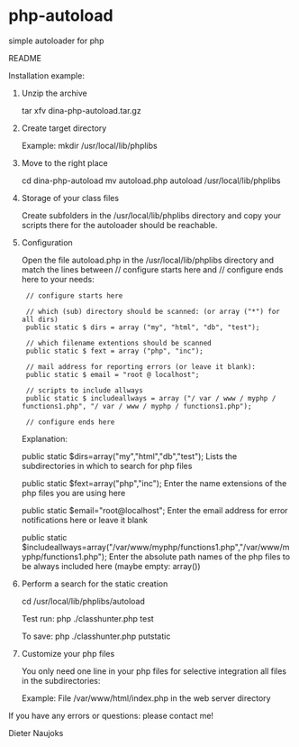 # php-autoload
simple autoloader for php

README

Installation example:


1. Unzip the archive

	tar xfv dina-php-autoload.tar.gz

2. Create target directory

	Example: mkdir /usr/local/lib/phplibs

3. Move to the right place

	cd dina-php-autoload
	mv autoload.php autoload /usr/local/lib/phplibs

4. Storage of your class files

	Create subfolders in the /usr/local/lib/phplibs directory
	and copy your scripts there for the autoloader should be reachable.

5. Configuration

	Open the file autoload.php in the /usr/local/lib/phplibs directory
	and match the lines between
		// configure starts here
	and
		// configure ends here
	to your needs:

		// configure starts here

		// which (sub) directory should be scanned: (or array ("*") for all dirs)
		public static $ dirs = array ("my", "html", "db", "test");

		// which filename extentions should be scanned
		public static $ fext = array ("php", "inc");

		// mail address for reporting errors (or leave it blank):
		public static $ email = "root @ localhost";

		// scripts to include allways
		public static $ includeallways = array ("/ var / www / myphp / functions1.php", "/ var / www / myphp / functions1.php");

		// configure ends here

	Explanation:

	public static $dirs=array("my","html","db","test");
	Lists the subdirectories in which to search for php files

	public static $fext=array("php","inc");
	Enter the name extensions of the php files you are using here

	public static $email="root@localhost";
	Enter the email address for error notifications here or leave it blank

	public static $includeallways=array("/var/www/myphp/functions1.php","/var/www/myphp/functions1.php");
	Enter the absolute path names of the php files to be always included here (maybe empty: array())

6. Perform a search for the static creation

	cd /usr/local/lib/phplibs/autoload

	Test run:
		php ./classhunter.php test

	To save:
		php ./classhunter.php putstatic

7. Customize your php files

	You only need one line in your php files for selective integration
	all files in the subdirectories:

	Example:
	File /var/www/html/index.php in the web server directory

	<?php
	// Automatically include all required classes:
	require_once "/usr/local/lib/phplibs/autoload.php";
	$test=new test ();
	...
	?>

If you have any errors or questions: please contact me!

Dieter Naujoks

